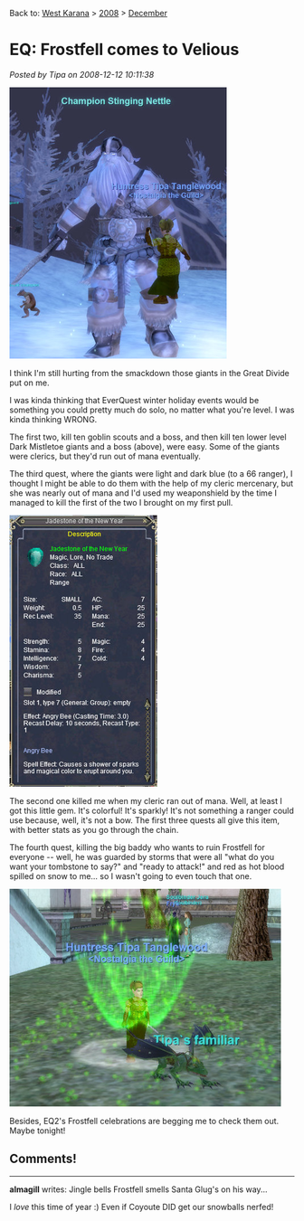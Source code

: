 Back to: [West Karana](/posts/westkarana.md) > [2008](/posts/2008/westkarana.md) > [December](./westkarana.md)
# EQ: Frostfell comes to Velious

*Posted by Tipa on 2008-12-12 10:11:38*

![](../../../uploads/2008/12/eqgame-2008-12-11-19-37-06-12.jpg "eqgame-2008-12-11-19-37-06-12")

I think I'm still hurting from the smackdown those giants in the Great Divide put on me.

I was kinda thinking that EverQuest winter holiday events would be something you could pretty much do solo, no matter what you're level. I was kinda thinking WRONG.

The first two, kill ten goblin scouts and a boss, and then kill ten lower level Dark Mistletoe giants and a boss (above), were easy. Some of the giants were clerics, but they'd run out of mana eventually.

The third quest, where the giants were light and dark blue (to a 66 ranger), I thought I might be able to do them with the help of my cleric mercenary, but she was nearly out of mana and I'd used my weaponshield by the time I managed to kill the first of the two I brought on my first pull.

![](../../../uploads/2008/12/eqgame-2008-12-12-09-03-13-70.jpg "eqgame-2008-12-12-09-03-13-70")

The second one killed me when my cleric ran out of mana. Well, at least I got this little gem. It's colorful! It's sparkly! It's not something a ranger could use because, well, it's not a bow. The first three quests all give this item, with better stats as you go through the chain.

The fourth quest, killing the big baddy who wants to ruin Frostfell for everyone -- well, he was guarded by storms that were all "what do you want your tombstone to say?" and "ready to attack!" and red as hot blood spilled on snow to me... so I wasn't going to even touch that one.

![](../../../uploads/2008/12/eqgame-2008-12-12-09-04-08-66.jpg "eqgame-2008-12-12-09-04-08-66")

Besides, EQ2's Frostfell celebrations are begging me to check them out. Maybe tonight!

## Comments!

---

**almagill** writes: Jingle bells
Frostfell smells
Santa Glug's on his way...

I *love* this time of year :)
Even if Coyoute DID get our snowballs nerfed!

